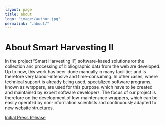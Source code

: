 ```yaml
---
layout: page
title: about
logo: "images/author.jpg"
permalink: "/about/"
---
```


<h1>About Smart Harvesting II</h1>

In the project “Smart Harvesting II”, software-based solutions for the collection and processing of bibliographic data from the web are developed.
Up to now, this work has been done manually in many facilities and is therefore very labour-intensive and time-consuming.
In other cases, where technical support is already being used, specialized software programs, known as wrappers, are used for this purpose, which have to be created and maintained by expert software developers.
The focus of our project is therefore on the development of low-maintenance wrappers, which can be easily operated by non-information scientists and continuously adapted to new website structures.

[Initial Press Release](https://www.th-koeln.de/hochschule/smarte-informationsextraktion-fuer-literaturdatenbanken_41116.php)
